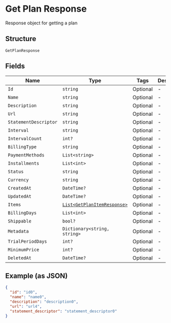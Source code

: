 
# Get Plan Response

Response object for getting a plan

## Structure

`GetPlanResponse`

## Fields

| Name | Type | Tags | Description |
|  --- | --- | --- | --- |
| `Id` | `string` | Optional | - |
| `Name` | `string` | Optional | - |
| `Description` | `string` | Optional | - |
| `Url` | `string` | Optional | - |
| `StatementDescriptor` | `string` | Optional | - |
| `Interval` | `string` | Optional | - |
| `IntervalCount` | `int?` | Optional | - |
| `BillingType` | `string` | Optional | - |
| `PaymentMethods` | `List<string>` | Optional | - |
| `Installments` | `List<int>` | Optional | - |
| `Status` | `string` | Optional | - |
| `Currency` | `string` | Optional | - |
| `CreatedAt` | `DateTime?` | Optional | - |
| `UpdatedAt` | `DateTime?` | Optional | - |
| `Items` | [`List<GetPlanItemResponse>`](../../doc/models/get-plan-item-response.md) | Optional | - |
| `BillingDays` | `List<int>` | Optional | - |
| `Shippable` | `bool?` | Optional | - |
| `Metadata` | `Dictionary<string, string>` | Optional | - |
| `TrialPeriodDays` | `int?` | Optional | - |
| `MinimumPrice` | `int?` | Optional | - |
| `DeletedAt` | `DateTime?` | Optional | - |

## Example (as JSON)

```json
{
  "id": "id0",
  "name": "name0",
  "description": "description0",
  "url": "url4",
  "statement_descriptor": "statement_descriptor0"
}
```

